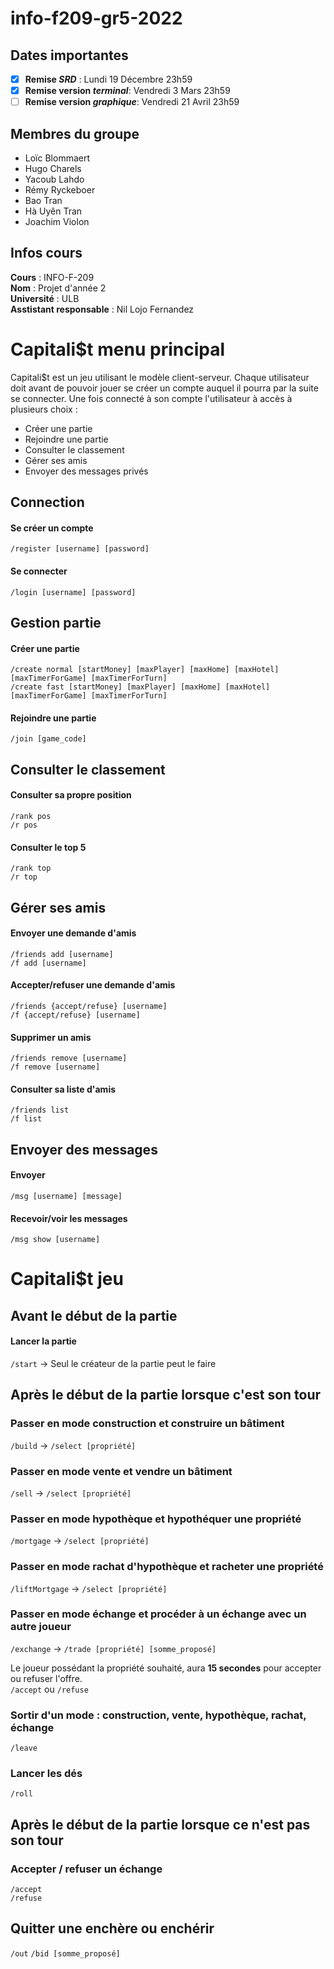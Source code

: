 # info-f209-gr5-2022

## Dates importantes
 -[X] **Remise _SRD_** : Lundi 19 Décembre 23h59  
 -[X] **Remise version _terminal_**: Vendredi 3 Mars 23h59  
 -[ ] **Remise version _graphique_**: Vendredi 21 Avril 23h59

## Membres du groupe
- Loïc Blommaert
- Hugo Charels
- Yacoub Lahdo
- Rémy Ryckeboer
- Bao Tran
- Hà Uyên Tran
- Joachim Violon

## Infos cours

**Cours** : INFO-F-209  
**Nom** : Projet d'année 2  
**Université** : ULB  
**Asstistant responsable** : Nil Lojo Fernandez


# Capitali$t menu principal

Capitali$t est un jeu utilisant le modèle client-serveur. Chaque utilisateur doit avant de pouvoir jouer se créer un compte 
auquel il pourra par la suite se connecter. Une fois connecté à son compte l'utilisateur à accès à plusieurs choix :
- Créer une partie
- Rejoindre une partie
- Consulter le classement
- Gérer ses amis
- Envoyer des messages privés

## Connection
#### Se créer un compte
`/register [username] [password]`

#### Se connecter
`/login [username] [password]`

## Gestion partie
#### Créer une partie
`/create normal [startMoney] [maxPlayer] [maxHome] [maxHotel] [maxTimerForGame] [maxTimerForTurn]`  
`/create fast [startMoney] [maxPlayer] [maxHome] [maxHotel] [maxTimerForGame] [maxTimerForTurn]`

#### Rejoindre une partie
`/join [game_code]`

## Consulter le classement
#### Consulter sa propre position
`/rank pos`  
`/r pos`

#### Consulter le top 5
`/rank top`  
`/r top`

## Gérer ses amis
#### Envoyer une demande d'amis
`/friends add [username]`  
`/f add [username]`

#### Accepter/refuser une demande d'amis
`/friends {accept/refuse} [username]`  
`/f {accept/refuse} [username]`

#### Supprimer un amis
`/friends remove [username]`  
`/f remove [username]`  

#### Consulter sa liste d'amis
`/friends list`  
`/f list`

## Envoyer des messages

#### Envoyer
`/msg [username] [message]`  

#### Recevoir/voir les messages
`/msg show [username]`


# Capitali$t jeu

## Avant le début de la partie
#### Lancer la partie
`/start` -> Seul le créateur de la partie peut le faire

## Après le début de la partie lorsque c'est son tour

### Passer en mode construction et construire un bâtiment
`/build` -> `/select [propriété]`

### Passer en mode vente et vendre un bâtiment
`/sell` -> `/select [propriété]`

### Passer en mode hypothèque et hypothéquer une propriété
`/mortgage` -> `/select [propriété]`

### Passer en mode rachat d'hypothèque et racheter une propriété
`/liftMortgage` -> `/select [propriété]`

### Passer en mode échange et procéder à un échange avec un autre joueur
`/exchange` -> `/trade [propriété] [somme_proposé]`  

Le joueur possédant la propriété souhaité, aura **15 secondes** pour accepter ou refuser l'offre.  
`/accept` ou `/refuse`

### Sortir d'un mode : construction, vente, hypothèque, rachat, échange
`/leave`

### Lancer les dés
`/roll`

## Après le début de la partie lorsque ce n'est pas son tour

### Accepter / refuser un échange
`/accept`  
`/refuse`

## Quitter une enchère ou enchérir 
`/out`
`/bid [somme_proposé]`








